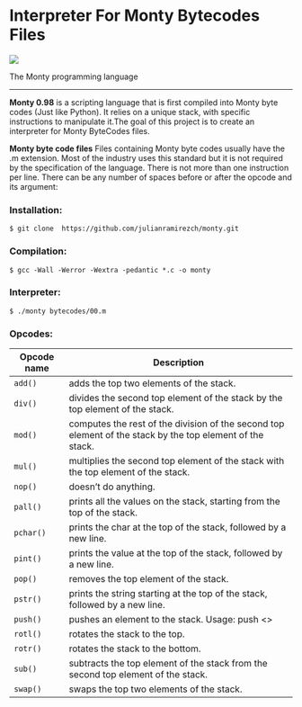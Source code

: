 # Interpreter For Monty Bytecodes Files
[![](http://montyscoconut.github.io/assets/ico/avatar.png)](http://montyscoconut.github.io/ "Monty Language Interpreter")

The Monty programming language
                
----
**Monty 0.98** is a scripting language that is first compiled into Monty byte codes (Just like Python). It relies on a unique stack, with specific instructions to manipulate it.The goal of this project is to create an interpreter for Monty ByteCodes files.

**Monty byte code files**
Files containing Monty byte codes usually have the .m extension. Most of the industry uses this standard but it is not required by the specification of the language. There is not more than one instruction per line. There can be any number of spaces before or after the opcode and its argument:

### Installation:

`$ git clone  https://github.com/julianramirezch/monty.git`

### Compilation:

`$ gcc -Wall -Werror -Wextra -pedantic *.c -o monty`

### Interpreter:

`$ ./monty bytecodes/00.m `

### Opcodes:

| Opcode name | Description                    |
| ------------- | ------------------------------ |
| `add()`      | adds the top two elements of the stack.       |
| `div()`   | divides the second top element of the stack by the top element of the stack.     |
| `mod()`      | computes the rest of the division of the second top element of the stack by the top element of the stack.       |
| `mul()`      | multiplies the second top element of the stack with the top element of the stack.       |
| `nop()`      | doesn’t do anything.       |
| `pall()`      | prints all the values on the stack, starting from the top of the stack.       |
| `pchar()`      | prints the char at the top of the stack, followed by a new line.       |
| `pint()`      |  prints the value at the top of the stack, followed by a new line.       |
| `pop()`      | removes the top element of the stack.       |
| `pstr()`      | prints the string starting at the top of the stack, followed by a new line.       |
| `push()`      | pushes an element to the stack.  Usage: push <<n>>       |
| `rotl()`      | rotates the stack to the top.       |
| `rotr()`      | rotates the stack to the bottom.       |
| `sub()`      | subtracts the top element of the stack from the second top element of the stack.       |
| `swap()`      |  swaps the top two elements of the stack.       |